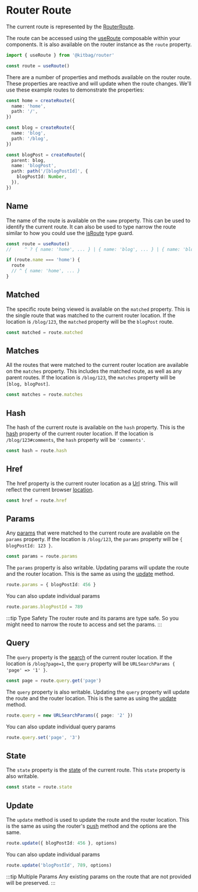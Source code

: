 # Router Route
The current route is represented by the [RouterRoute](/api/types/RouterRoute.md).

The route can be accessed using the [useRoute](/composables/useRoute.md) composable within your components. It is also available on the router instance as the `route` property.

```ts
import { useRoute } from '@kitbag/router'

const route = useRoute()
```

There are a number of properties and methods available on the router route. These properties are reactive and will update when the route changes. We'll use these example routes to demonstrate the properties:

```ts
const home = createRoute({
  name: 'home',
  path: '/',
})

const blog = createRoute({
  name: 'blog',
  path: '/blog',
})

const blogPost = createRoute({
  parent: blog,
  name: 'blogPost',
  path: path('/[blogPostId]', {
    blogPostId: Number,
  }),
})
```

## Name
The name of the route is available on the `name` property. This can be used to identify the current route. It can also be used to type narrow the route similar to how you could use the [isRoute](/api/type-guards/isRoute.md) type guard.

```ts
const route = useRoute() 
//     ^ ? { name: 'home', ... } | { name: 'blog', ... } | { name: 'blogPost', ... }

if (route.name === 'home') {
  route
  // ^ { name: 'home', ... }
}
```

## Matched
The specific route being viewed is available on the `matched` property. This is the single route that was matched to the current router location. If the location is `/blog/123`, the `matched` property will be the `blogPost` route.

```ts
const matched = route.matched
```

## Matches
All the routes that were matched to the current router location are available on the `matches` property. This includes the matched route, as well as any parent routes. If the location is `/blog/123`, the `matches` property will be `[blog, blogPost]`.

```ts
const matches = route.matches
```

## Hash
The hash of the current route is available on the `hash` property. This is the [hash](https://developer.mozilla.org/en-US/docs/Web/API/Location/hash) property of the current router location. If the location is `/blog/123#comments`, the `hash` property will be `'comments'`.

```ts
const hash = route.hash
```

## Href
The href property is the current router location as a [Url](/api/types/Url.md) string. This will reflect the current browser [location](https://developer.mozilla.org/en-US/docs/Web/API/Location).

```ts
const href = route.href
```

## Params
Any [params](/core-concepts/params) that were matched to the current route are available on the `params` property. If the location is `/blog/123`, the `params` property will be `{ blogPostId: 123 }`.

```ts
const params = route.params
```

The `params` property is also writable. Updating params will update the route and the router location. This is the same as using the [update](/core-concepts/router-route#update) method.

```ts
route.params = { blogPostId: 456 }
```

You can also update individual params

```ts
route.params.blogPostId = 789
```
:::tip Type Safety
The router route and its params are type safe. So you might need to narrow the route to access and set the params.
:::

## Query
The `query` property is the [search](https://developer.mozilla.org/en-US/docs/Web/API/Location/search) of the current router location. If the location is `/blog?page=1`, the `query` property will be `URLSearchParams { 'page' => '1' }`.

```ts
const page = route.query.get('page')
```

The `query` property is also writable. Updating the `query` property will update the route and the router location. This is the same as using the [update](/core-concepts/router-route#update) method.

```ts
route.query = new URLSearchParams({ page: '2' })
```

You can also update individual query params

```ts
route.query.set('page', '3')
```

## State
The `state` property is the [state](/core-concepts/routes#state) of the current route. This `state` property is also writable.

```ts
const state = route.state
```

## Update
The `update` method is used to update the route and the router location. This is the same as using the router's [push](/core-concepts/router#push) method and the options are the same.

```ts
route.update({ blogPostId: 456 }, options)
```

You can also update individual params

```ts
route.update('blogPostId', 789, options)
```
:::tip Multiple Params
Any existing params on the route that are not provided will be preserved.
:::
